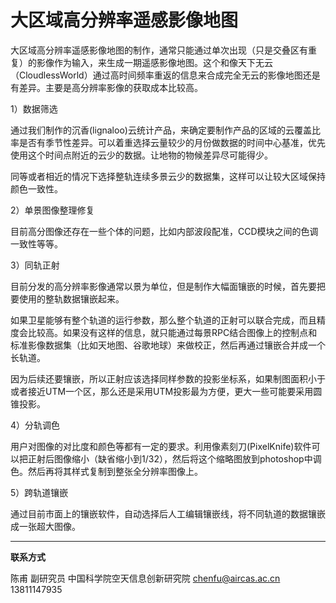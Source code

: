 # 大区域高分辨率遥感影像地图



大区域高分辨率遥感影像地图的制作，通常只能通过单次出现（只是交叠区有重复）的影像作为输入，来生成一期遥感影像地图。这个和像天下无云（CloudlessWorld）通过高时间频率重返的信息来合成完全无云的影像地图还是有差异。主要是高分辨率影像的获取成本比较高。

1）数据筛选

通过我们制作的沉香(lignaloo)云统计产品，来确定要制作产品的区域的云覆盖比率是否有季节性差异。可以着重选择云量较少的月份做数据的时间中心基准，优先使用这个时间点附近的云少的数据。让地物的物候差异尽可能得少。

同等或者相近的情况下选择整轨连续多景云少的数据集，这样可以让较大区域保持颜色一致性。

2）单景图像整理修复

目前高分图像还存在一些个体的问题，比如内部波段配准，CCD模块之间的色调一致性等等。

3）同轨正射

目前分发的高分辨率影像通常以景为单位，但是制作大幅面镶嵌的时候，首先要把要使用的整轨数据镶嵌起来。

如果卫星能够有整个轨道的运行参数，那么整个轨道的正射可以联合完成，而且精度会比较高。如果没有这样的信息，就只能通过每景RPC结合图像上的控制点和标准影像数据集（比如天地图、谷歌地球）来做校正，然后再通过镶嵌合并成一个长轨道。

因为后续还要镶嵌，所以正射应该选择同样参数的投影坐标系，如果制图面积小于或者接近UTM一个区，那么还是采用UTM投影最为方便，更大一些可能要采用圆锥投影。

4）分轨调色

用户对图像的对比度和颜色等都有一定的要求。利用像素刻刀(PixelKnife)软件可以把正射后图像缩小（缺省缩小到1/32），然后将这个缩略图放到photoshop中调色。然后再将其样式复制到整张全分辨率图像上。

5）跨轨道镶嵌

通过目前市面上的镶嵌软件，自动选择后人工编辑镶嵌线，将不同轨道的数据镶嵌成一张超大图像。









---



**联系方式**

陈甫 副研究员
中国科学院空天信息创新研究院
chenfu@aircas.ac.cn
13811147935